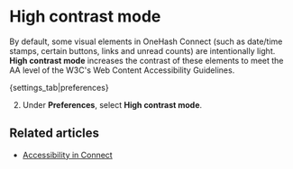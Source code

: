 # High contrast mode

By default, some visual elements in OneHash Connect (such as date/time stamps, certain
buttons, links and unread counts) are intentionally light. **High contrast mode**
increases the contrast of these elements to meet the AA level of the
W3C's Web Content Accessibility Guidelines.

{settings_tab|preferences}

2. Under **Preferences**, select **High contrast mode**.

## Related articles

* [Accessibility in Connect](https://zulip.readthedocs.io/en/stable/subsystems/accessibility.html)
